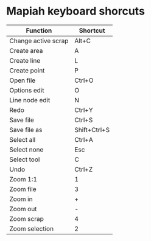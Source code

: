 # Mapiah keyboard shorcuts

| Function | Shortcut |
| ----------- | ----------- |
| Change active scrap | Alt+C |
| Create area | A |
| Create line | L |
| Create point | P |
| Open file | Ctrl+O |
| Options edit | O |
| Line node edit | N |
| Redo | Ctrl+Y |
| Save file | Ctrl+S |
| Save file as | Shift+Ctrl+S |
| Select all | Ctrl+A |
| Select none | Esc |
| Select tool | C |
| Undo | Ctrl+Z |
| Zoom 1:1 | 1 |
| Zoom file | 3 |
| Zoom in | + |
| Zoom out | - |
| Zoom scrap | 4 |
| Zoom selection | 2 |
